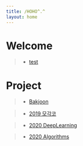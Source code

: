 ```yaml
---
title: /HOHO^.^
layout: home
---
```


# Welcome


>  - [test](https://dobiisfree.github.io/post/test)


# Project

>  - [Bakjoon](https://dobiisfree.github.io/Bakjoon/Main)  

>  - [2019 모각코](https://dobiisfree.github.io/2019)  

>  - [2020 DeepLearning](https://dobiisfree.github.io/DeepLearning/Main)
    
>  - [2020 Algorithms](https://dobiisfree.github.io/Algorithms/Main)


